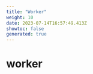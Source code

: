 ```yaml
---
title: "Worker"
weight: 10
date: 2023-07-14T16:57:49.413Z
showtoc: false
generated: true
---
```

<!-- This file was generated from the Vendure source. Do not modify. Instead, re-run the "docs:build" script -->


# worker
